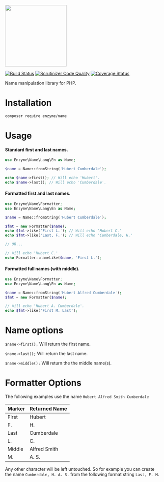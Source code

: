 <img src="https://cloud.githubusercontent.com/assets/2805249/11685005/7af1aa74-9ec1-11e5-924c-711068f7adde.png" width="200">

[![Build Status](https://travis-ci.org/enzyme/name.svg?branch=master)](https://travis-ci.org/enzyme/name)
[![Scrutinizer Code Quality](https://scrutinizer-ci.com/g/enzyme/name/badges/quality-score.png?b=master)](https://scrutinizer-ci.com/g/enzyme/name/?branch=master)
[![Coverage Status](https://coveralls.io/repos/enzyme/name/badge.svg?branch=master&service=github)](https://coveralls.io/github/enzyme/name?branch=master)

Name manipulation library for PHP.

# Installation

```bash
composer require enzyme/name
```

# Usage

#### Standard first and last names.

```php
use Enzyme\Name\Lang\En as Name;

$name = Name::fromString('Hubert Cumberdale');

echo $name->first(); // Will echo 'Hubert'.
echo $name->last(); // Will echo 'Cumberdale'.
```

#### Formatted first and last names.

```php
use Enzyme\Name\Formatter;
use Enzyme\Name\Lang\En as Name;

$name = Name::fromString('Hubert Cumberdale');

$fmt = new Formatter($name);
echo $fmt->like('First L.'); // Will echo 'Hubert C.'
echo $fmt->like('Last, F.'); // Will echo 'Cumberdale, H.'

// OR...

// Will echo 'Hubert C.'
echo Formatter::nameLike($name, 'First L.');
```

#### Formatted full names (with middle).

```php
use Enzyme\Name\Formatter;
use Enzyme\Name\Lang\En as Name;

$name = Name::fromString('Hubert Alfred Cumberdale');
$fmt = new Formatter($name);

// Will echo 'Hubert A. Cumberdale'.
echo $fmt->like('First M. Last');
```

# Name options

`$name->first();` Will return the first name.

`$name->last();` Will return the last name.

`$name->middle();` Will return the the middle name(s).

# Formatter Options

The following examples use the name `Hubert Alfred Smith Cumberdale`

Marker | Returned Name
-------|--------------
First  | Hubert
F.     | H.
Last   | Cumberdale
L.     | C.
Middle | Alfred Smith
M.     | A. S.

Any other character will be left untouched. So for example you can create the name `Cumberdale, H. A. S.` from the following format string `Last, F. M.`


